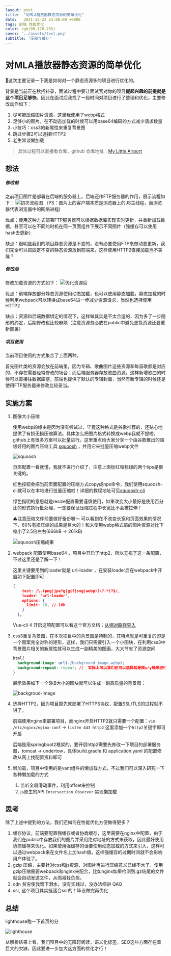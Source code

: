 ```yaml
---
layout: post
title:  "对MLA播放器静态资源的简单优化"
date:   2021-12-23 23:00:00 +0800
tags: 前端 性能优化
color: rgb(98,170,255)
cover: '../assets/test.png'
subtitle: '压缩与缓存'
---
```


# 对MLA播放器静态资源的简单优化

:memo:这次主要记录一下我是如何对一个静态资源多的项目进行优化的。

背景是当前正在秋招补录，面试过程中要让面试官对你的项目**提起兴趣的前提就是这个项目足够快**。因此在面试后我找了一段时间对项目进行了整理和优化，主要修改动作如下：

1. 尽可能压缩图片资源，这里我使用了webp格式
2. 足够小的图片，在不动态加载的时候可以用base64编码的方式减少请求数量
3. 小技巧：css3的新属性来重复背景图
4. 跳过步骤2可以选择HTTP2
5. 老生常谈懒加载

> 具体过程可以直接看仓库，github 仓库地址：[My Little Airport](https://github.com/hamburgerdog/MyLittleAirplay)

## 想法

##### 修改前

之前项目图片是部署在后端的服务器上，后端还作FTP服务器的作用，展示流程如下：
![初次流程图](https://s4.ax1x.com/2021/12/23/TGo4fI.png)
（PS：图片上的客户端本质是浏览器上的JS主线程，而浏览器代表浏览器中的网络进程)

优点：使用这种方式部署FTP服务器可以根据数据库实现实时更新，并重新加载数据，甚至可以在不同的时机在同一页面组件下展示不同图片（强缓存可以使用hash去更新）

缺点：很明显我们的项目静态资源是不变的，没有必要使用FTP来做动态更新，我们完全可以把固定不变的静态资源放到前端来，这样使用HTTP2直接加载岂不美哉？

##### 修改后

修改加载资源的方式如下：
![优化资源后](https://s4.ax1x.com/2021/12/23/TGHkWR.png)

优点：前端存放部分静态资源使用动态加载，也可以使用静态加载，静态加载的时候利用webpack可以转换成base64进一步减少资源请求，当然也选择使用HTTP2

缺点：资源和后端数据绑定的情况下，这样做其实是不太合适的，因为多了一步隐形的约定，后期修改也比较麻烦（注意资源务必放在public中避免更换资源还要重新部署）

##### 项目使用

当前项目使用的方式集合了上面两种。

首先图片类的资源会放在前端里，因为专辑、歌曲图片这些资源和每首歌都是对应的，不存在需要经常修改的场合；而后端服务器存放歌曲资源，这样新增歌曲的时候可以直接往数据库塞，前端也提供了默认的专辑封面，当然有新专辑的时候还是使用FTP服务器来修改比较妥当。

## 实施方案

1. 图像大小压缩

   使用webp的缘由是因为没有尝试过，毕竟这种格式是谷歌推荐的，还贴心地提供了有损无损压缩算法。具体怎么把图片格式转换成webp我就不提啦，github上有很多方案可以批量进行。这里重点给大家分享一个由谷歌推出的超级好用的图片压缩工具 [squoosh](https://squoosh.app/)  ，并用它来批量压缩webp文件

   ![squoosh](https://s4.ax1x.com/2021/12/23/TGLBfH.png)

   页面配置一看就懂，我就不进行介绍了，注意上面标红和标绿的两个tips是很关键的。

   红色按钮会把当前页面配置的压缩方式copy成npx命令，我们使用squoosh-cli就可以在本地进行批量压缩啦！详细的教程地址可见[squoosh-cli](https://github.com/GoogleChromeLabs/squoosh/tree/dev/cli)

   绿色指明的意思就是resize配置需要谨慎使用，如果改变大小最好是使用百分比的形式执行批处理，一定要保证压缩过程中长宽比不会被拉伸！

   ⚠️注意压缩文件前要做好备份喔～ 可以看到在不改变长宽和页面效果的情况下，60%有损压缩的成果是巨大的！和未使用webp格式前的图片资源对比下缩小了2.5倍左右(666kB -> 261kB)

   ![squoosh压缩成果](https://s4.ax1x.com/2021/12/23/TGXfzj.jpg)

2. webpack 配置使用base64 ，项目中开启了http2，所以无视了这一条配置，不过这里还是了解一下！

   这里关键要用到的loader就是 url-loader ，在安装loader后在webpack中开启如下配置即可

   ```json
   {
       test: /\.(png|jpe?g|gif|svg|webp)(\?.*)?$/,
       loader: 'url-loader',
       options: {
         limit: 10, // 10b
       }
     },
   ```

   Vue-cli 4 开启这项配置可以看这个官方文档：[从相对路径导入](https://cli.vuejs.org/zh/guide/html-and-static-assets.html#从相对路径导入)

3. css3重复背景图，在本次项目中的背景图是特制的，其特点就是可重复的即是一个图案完全对称的矩形，这样，我们只需要引入一个小图块，在利用css3中背景图片相关的新属性就可以生成一副精美的图画，大大节省了资源空间

   ```css
   html{
     background-image: url(./background_image.webp);
     background-repeat: repeat;	//	实际上可以我们还可以选择其是按x/y轴来进行重复
   }
   ```

   展示效果如下一个5kB大小的图块就可以生成一副高质量的背景图：

   ![backgroud-image](https://s4.ax1x.com/2021/12/23/TJFN26.jpg)

4. 选择HTTP2，因为项目原先就部署了HTTPS协议，配置SSL/TLS的过程就不讲了。

   前端使用nginx来部署项目，而nginx开启HTTP2就只需要一个配置：`vim /etc/nginx/nginx-conf` -> `listen 443 http2` 这里添加一个`http2`关键字即可开启

   后端是用springboot2框架的，要开启http2需要先修改一下项目的部署服务器，tomcat -> undertow，具体build.gradle 和 application.yaml 的配置修改从网上找配置资料即可

5. 懒加载，项目中使用的是vant组件的懒加载方式，不过我们可以深入研究一下各种懒加载的方式

   1. 监听全局滑动事件，利用offset来控制
   2. js原生的API `Intersection Observer` 实现懒加载

## 思考

除了上述中提到的方法，我们还如何在性能优化方便做得更多？

1. 缓存协议，前端要配置强缓存或者协商缓存，这里需要在nginx中配置，由于我们在public中存放我们的图片并采用绝对地址的方式来获取，因此最好使用协商缓存来优化。如果使用强缓存的话要使用动态加载的方式来引入，这样可以通过webpack来在文件名上加hash值，这样强缓存的过期时间就不会影响用户体验了。
2. gzip 压缩，主要针对css和js资源，对图片再进行压缩意义已经不大了，使用gzip压缩需要webpack和nginx来配合，比如nginx如果检测到.gz结尾的文件就会自动发送文件，从而减轻负担。
3. cdn 贫穷使我留下泪水，没有实践过，没办法细讲 QAQ
4. ssr, 这个项目其实挺适合ssr的！毕设做完再优化

## 总结

lighthouse跑一下首页的分

![lighthouse](https://s4.ax1x.com/2021/12/23/TJmOhQ.jpg)

从解析结果上看，我们项目中的无障碍阅读，语义化标签，SEO这些方面存在着巨大的欠缺，因此要进一步加大这方面的优化才行！











